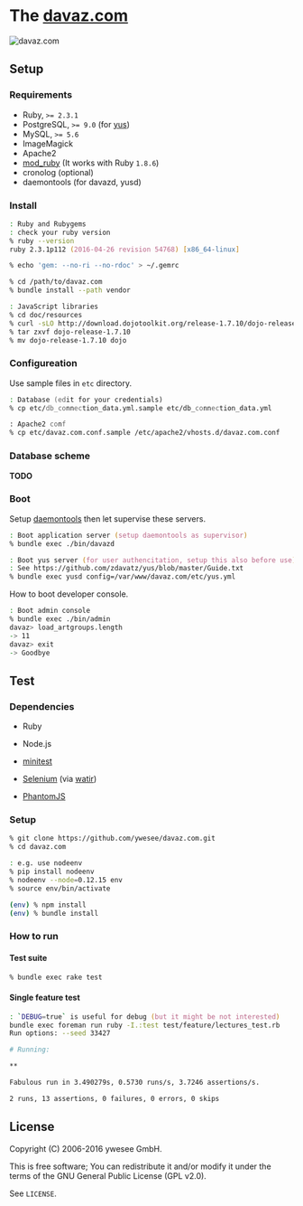 # The [davaz.com](http://davaz.com/)

![davaz.com](https://raw.githubusercontent.com/ywesee/davaz.com/master/doc/screenshot-davaz-com.png)

## Setup

### Requirements

* Ruby, `>= 2.3.1`
* PostgreSQL, `>= 9.0` (for [yus](https://github.com/zdavatz/yus))
* MySQL, `>= 5.6`
* ImageMagick
* Apache2
* [mod_ruby](https://github.com/shugo/mod_ruby) (It works with Ruby `1.8.6`)
* cronolog (optional)
* daemontools (for davazd, yusd)

### Install

```zsh
: Ruby and Rubygems
: check your ruby version
% ruby --version
ruby 2.3.1p112 (2016-04-26 revision 54768) [x86_64-linux]

% echo 'gem: --no-ri --no-rdoc' > ~/.gemrc

% cd /path/to/davaz.com
% bundle install --path vendor

: JavaScript libraries
% cd doc/resources
% curl -sLO http://download.dojotoolkit.org/release-1.7.10/dojo-release-1.7.10.tar.gz
% tar zxvf dojo-release-1.7.10
% mv dojo-release-1.7.10 dojo
```

### Configureation

Use sample files in `etc` directory.

```zsh
: Database (edit for your credentials)
% cp etc/db_connection_data.yml.sample etc/db_connection_data.yml

: Apache2 conf
% cp etc/davaz.com.conf.sample /etc/apache2/vhosts.d/davaz.com.conf
```

### Database scheme

__TODO__

### Boot

Setup [daemontools](http://cr.yp.to/daemontools.html) then let supervise these
servers.

```zsh
: Boot application server (setup daemontools as supervisor)
% bundle exec ./bin/davazd

: Boot yus server (for user authencitation, setup this also before use)
: See https://github.com/zdavatz/yus/blob/master/Guide.txt
% bundle exec yusd config=/var/www/davaz.com/etc/yus.yml
```

How to boot developer console.

```zsh
: Boot admin console
% bundle exec ./bin/admin
davaz> load_artgroups.length
-> 11
davaz> exit
-> Goodbye
```

## Test

### Dependencies

* Ruby
* Node.js

* [minitest](https://github.com/seattlerb/minitest)
* [Selenium](http://docs.seleniumhq.org/) (via [watir](https://github.com/watir/watir))
* [PhantomJS](https://github.com/ariya/phantomjs)

### Setup

```zsh
% git clone https://github.com/ywesee/davaz.com.git
% cd davaz.com

: e.g. use nodeenv
% pip install nodeenv
% nodeenv --node=0.12.15 env
% source env/bin/activate

(env) % npm install
(env) % bundle install
```

### How to run

#### Test suite

```zsh
% bundle exec rake test
```

#### Single feature test

```zsh
: `DEBUG=true` is useful for debug (but it might be not interested)
bundle exec foreman run ruby -I.:test test/feature/lectures_test.rb
Run options: --seed 33427

# Running:

**

Fabulous run in 3.490279s, 0.5730 runs/s, 3.7246 assertions/s.

2 runs, 13 assertions, 0 failures, 0 errors, 0 skips
```

## License

Copyright (C) 2006-2016 ywesee GmbH.

This is free software;
You can redistribute it and/or modify it under the terms of the GNU General Public License (GPL v2.0).

See `LICENSE`.
